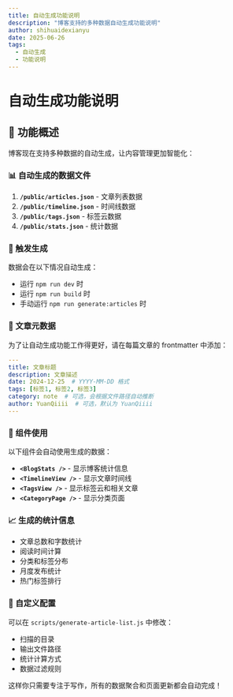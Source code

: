 ```yaml
---
title: 自动生成功能说明
description: "博客支持的多种数据自动生成功能说明"
author: shihuaidexianyu
date: 2025-06-26
tags:
  - 自动生成
  - 功能说明
---
```

# 自动生成功能说明

## 🤖 功能概述

博客现在支持多种数据的自动生成，让内容管理更加智能化：

### 📊 自动生成的数据文件

1. **`/public/articles.json`** - 文章列表数据
2. **`/public/timeline.json`** - 时间线数据  
3. **`/public/tags.json`** - 标签云数据
4. **`/public/stats.json`** - 统计数据

### 🔄 触发生成

数据会在以下情况自动生成：

- 运行 `npm run dev` 时
- 运行 `npm run build` 时  
- 手动运行 `npm run generate:articles` 时

### 📝 文章元数据

为了让自动生成功能工作得更好，请在每篇文章的 frontmatter 中添加：

```yaml
---
title: 文章标题
description: 文章描述
date: 2024-12-25  # YYYY-MM-DD 格式
tags: [标签1, 标签2, 标签3]
category: note  # 可选，会根据文件路径自动推断
author: YuanQiiii  # 可选，默认为 YuanQiiii
---
```

### 🎯 组件使用

以下组件会自动使用生成的数据：

- **`<BlogStats />`** - 显示博客统计信息
- **`<TimelineView />`** - 显示文章时间线
- **`<TagsView />`** - 显示标签云和相关文章
- **`<CategoryPage />`** - 显示分类页面

### 📈 生成的统计信息

- 文章总数和字数统计
- 阅读时间计算
- 分类和标签分布
- 月度发布统计
- 热门标签排行

### 🔧 自定义配置

可以在 `scripts/generate-article-list.js` 中修改：

- 扫描的目录
- 输出文件路径
- 统计计算方式
- 数据过滤规则

这样你只需要专注于写作，所有的数据聚合和页面更新都会自动完成！